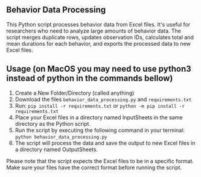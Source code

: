 ## Behavior Data Processing

This Python script processes behavior data from Excel files. It's useful for researchers who need to analyze large amounts of behavior data. The script merges duplicate rows, updates observation IDs, calculates total and mean durations for each behavior, and exports the processed data to new Excel files.

## Usage (on MacOS you may need to use python3 instead of python in the commands bellow)

1. Create a New Folder/Directory (called anything)
2. Download the files `behavior_data_processing.py` and `requirements.txt`
3. Run:
 `pip install -r requirements.txt` or `python -m pip install -r requirements.txt`
4. Place your Excel files in a directory named InputSheets in the same directory as the Python script.
5. Run the script by executing the following command in your terminal:
`python behavior_data_processing.py`
6. The script will process the data and save the output to new Excel files in a directory named OutputSheets.

Please note that the script expects the Excel files to be in a specific format. Make sure your files have the correct format before running the script.
